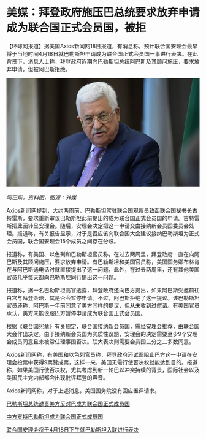 # 美媒：拜登政府施压巴总统要求放弃申请成为联合国正式会员国，被拒

【环球网报道】据美国Axios新闻网18日报道，有消息称，预计联合国安理会最早将于当地时间4月18日就巴勒斯坦申请成为联合国正式会员国一事进行表决。在此背景下，消息人士称，拜登政府近期向巴勒斯坦总统阿巴斯及其顾问施压，要求放弃申请，但被阿巴斯拒绝。

![daba8b09ec6d4f6091b3ce00c113ceb1.jpg](https://raw.githubusercontent.com/qqhsx/qqnews_image/main/2024/04/18/美媒：拜登政府施压巴总统要求放弃申请成为联合国正式会员国，被拒/daba8b09ec6d4f6091b3ce00c113ceb1.jpg)

 _阿巴斯，资料图，图源：外媒_

Axios新闻网提到，大约两周前，巴勒斯坦常驻联合国观察员致函联合国秘书长古特雷斯，要求重新审议巴勒斯坦此前提出的成为联合国正式会员国的申请。古特雷斯把此函转呈安理会。随后，安理会决定把这一申请交由接纳新会员国委员会处理。报道称，有关报告显示，对于是否应该向联合国大会建议接纳巴勒斯坦为正式会员国，联合国安理会15个成员之间存在分歧。

报道称，有美国、以色列和巴勒斯坦官员称，在过去两周里，拜登政府一直在向阿巴斯及其顾问施压，要求放弃申请。有巴勒斯坦和美国官员称，美国国务卿布林肯在与阿巴斯通电话时就直接提出了这一问题，此外，在过去两周里，还有其他美国官员几乎每天都向巴勒斯坦同行提出这一问题。

报道称，据一名巴勒斯坦高官透露，拜登政府还向巴方提出，如果阿巴斯受邀前往白宫与拜登会晤，其是否会暂停申请。不过，阿巴斯拒绝了这一提议。该巴勒斯坦官员还称，阿巴斯一年前同意了美方同样的提议，但从未收到过邀请。有美国官员承认，美方未能说服巴方暂停申请成为联合国正式会员国。

根据《联合国宪章》有关规定，联合国接纳新会员国，需经安理会推荐，由联合国大会作出决定。由于接纳新会员国为实质性议题，安理会的决定需要至少9个安理会成员同意且未被常任理事国否决。联大表决则需要会员国三分之二多数同意。

Axios新闻网称，有美国和以色列官员称，拜登政府还试图阻止巴方这一申请在安理会投票中获得9票赞成票，这样一来，美国无需行使否决权就能达到目的。报道称，如果美国行使否决权，尤其考虑到新一轮巴以冲突持续的背景，国际社会以及美国民主党内部都会出现批评拜登的声音。

Axios新闻网称，对于上述消息，美国国务院没有回应置评请求。

[巴勒斯坦总统谴责美方反对巴成为联合国正式成员国](https://news.qq.com/rain/a/20240418A0316P00)

[中方支持巴勒斯坦成为联合国正式成员国](https://news.qq.com/rain/a/20240418A02G6200)

[联合国安理会将于4月18日下午就巴勒斯坦入联进行表决](https://news.qq.com/rain/a/20240418A00G0300)

